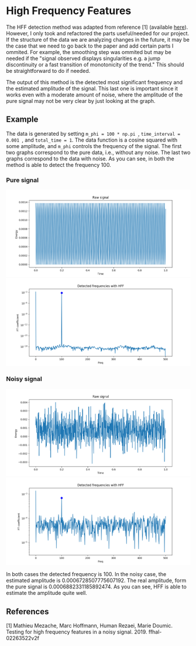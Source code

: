 # High Frequency Features
The HFF detection method was adapted from reference [1] (available [here](https://hal.archives-ouvertes.fr/hal-02263522/file/DHMR_rev_mm8.pdf)).  However, I only took and refactored the parts useful/needed for our project. If the structure of the data we are analyzing changes in the future, it may be the case that we need to go back to the paper and add certain parts I ommited. For example, the smoothing step was ommited but may be needed if the "signal observed displays singularities e.g. a jump discontinuity or a fast transition of monotonicity of the trend." This should be straightforward to do if needed.

The output of this method is the detected most significant frequency and the estimated amplitude of the signal. This last one is important since it works even with a moderate amount of noise, where the amplitude of the pure signal may not be very clear by just looking at the graph.

## Example
The data is generated by setting `m_phi = 100 * np.pi `, `time_interval = 0.001 `, and `total_time = 1`. The data function is a cosine squared with some amplitude, and `m_phi` controls the frequency of the signal.  The first two graphs correspond to the pure data, i.e., without any noise. The last two graphs correspond to the data with noise. As you can see, in both the method is able to detect the frequency 100. 

### Pure signal
![Clean 1](./hff/pure_signal.png)
![Clean 2](./hff/pure_freqs.png)

### Noisy signal
![Figure_1](./hff/noisy_signal.png)
![Figure_2](./hff/noisy_freqs.png)

In both cases the detected frequency is 100. In the noisy case, the estimated amplitude is 0.0006728507775607192. The real amplitude, form the pure signal is 0.0006882331185892474. As you can see, HFF is able to estimate the amplitude quite well. 

## References 
[1] Mathieu Mezache, Marc Hoffmann, Human Rezaei, Marie Doumic. Testing for high frequency features in a noisy signal. 2019. ffhal-02263522v2f